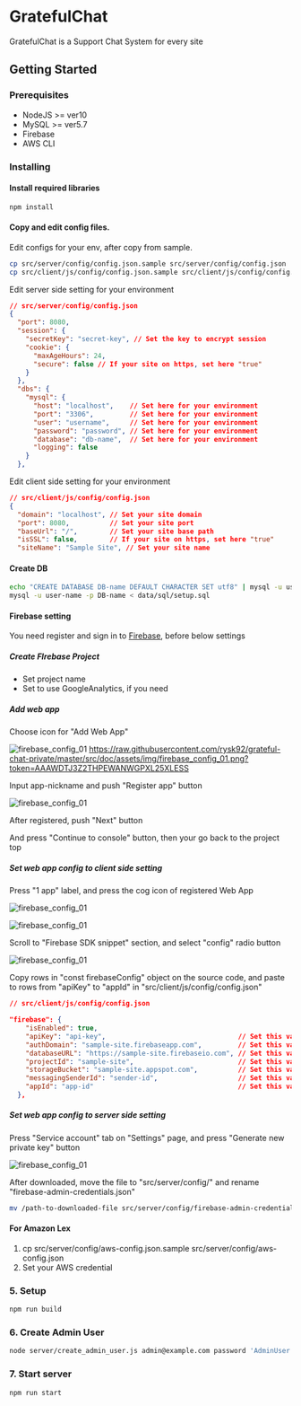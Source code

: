 # GratefulChat

GratefulChat is a Support Chat System for every site



## Getting Started

### Prerequisites

* NodeJS >= ver10
* MySQL >= ver5.7
* Firebase
* AWS CLI


### Installing

#### Install required libraries

```bash
npm install
```



#### Copy and edit config files.

Edit configs for your env, after copy from sample.

```bash
cp src/server/config/config.json.sample src/server/config/config.json
cp src/client/js/config/config.json.sample src/client/js/config/config.json
```

Edit server side setting  for your environment

```json
// src/server/config/config.json
{
  "port": 8080,
  "session": {
    "secretKey": "secret-key", // Set the key to encrypt session
    "cookie": {
      "maxAgeHours": 24,
      "secure": false // If your site on https, set here "true"
    }
  },
  "dbs": {
    "mysql": {
      "host": "localhost",    // Set here for your environment
      "port": "3306",         // Set here for your environment
      "user": "username",     // Set here for your environment
      "password": "password", // Set here for your environment
      "database": "db-name",  // Set here for your environment
      "logging": false
    }
  },
```



Edit client side setting  for your environment

```json
// src/client/js/config/config.json
{
  "domain": "localhost", // Set your site domain
  "port": 8080,          // Set your site port
  "baseUrl": "/",        // Set your site base path
  "isSSL": false,        // If your site on https, set here "true" 
  "siteName": "Sample Site", // Set your site name
```



#### Create DB

```bash
echo "CREATE DATABASE DB-name DEFAULT CHARACTER SET utf8" | mysql -u user-name -p
mysql -u user-name -p DB-name < data/sql/setup.sql
```



#### Firebase setting

You need register and sign in to [Firebase](https://firebase.google.com/), before below settings

##### Create FIrebase Project

* Set project name
* Set to use GoogleAnalytics, if you need

##### Add web app

Choose icon for "Add Web App"

 ![firebase_config_01](https://raw.githubusercontent.com/rysk92/grateful-chat-private/master/src/doc/assets/img/firebase_config_01.jpg)
                                  https://raw.githubusercontent.com/rysk92/grateful-chat-private/master/src/doc/assets/img/firebase_config_01.png?token=AAAWDTJ3Z2THPEWANWGPXL25XLESS

Input app-nickname and push "Register app" button

 ![firebase_config_01](https://raw.githubusercontent.com/rysk92/grateful-chat-private/master/src/doc/assets/img/firebase_config_02.jpg)

After registered, push "Next" button

And press "Continue to  console" button, then your go back to the project top

##### Set web app config to client side setting

Press "1 app" label, and press the cog icon of registered Web App

 ![firebase_config_01](https://raw.githubusercontent.com/rysk92/grateful-chat-private/master/src/doc/assets/img/firebase_config_03.jpg)

 ![firebase_config_01](https://raw.githubusercontent.com/rysk92/grateful-chat-private/master/src/doc/assets/img/firebase_config_04.jpg)

Scroll to "Firebase SDK snippet" section, and select "config" radio button

 ![firebase_config_01](https://raw.githubusercontent.com/rysk92/grateful-chat-private/master/src/doc/assets/img/firebase_config_05.jpg)

Copy rows in "const firebaseConfig" object on the source code, and paste to  rows from "apiKey" to "appId" in "src/client/js/config/config.json"

```  json
// src/client/js/config/config.json

"firebase": {
    "isEnabled": true,
    "apiKey": "api-key",                                 // Set this value
    "authDomain": "sample-site.firebaseapp.com",         // Set this value
    "databaseURL": "https://sample-site.firebaseio.com", // Set this value
    "projectId": "sample-site",                          // Set this value
    "storageBucket": "sample-site.appspot.com",          // Set this value
    "messagingSenderId": "sender-id",                    // Set this value
    "appId": "app-id"                                    // Set this value
  },
```

##### Set web app config to server side setting

Press "Service account" tab on "Settings" page, and press "Generate new private key" button

 ![firebase_config_01](https://raw.githubusercontent.com/rysk92/grateful-chat-private/master/src/doc/assets/img/firebase_config_06.jpg)

After downloaded, move the file to "src/server/config/" and rename "firebase-admin-credentials.json"

```bash
mv /path-to-downloaded-file src/server/config/firebase-admin-credentials.json
```



#### For Amazon Lex

1. cp src/server/config/aws-config.json.sample src/server/config/aws-config.json
2. Set your AWS credential

### 5. Setup ###

```bash
npm run build
```


### 6. Create Admin User ###

```bash
node server/create_admin_user.js admin@example.com password 'AdminUser'
```

### 7. Start server ###

```bash
npm run start
```

